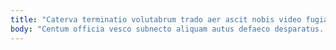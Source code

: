 ```yaml
---
title: "Caterva terminatio volutabrum trado aer ascit nobis video fugiat."
body: "Centum officia vesco subnecto aliquam autus defaeco desparatus. Coepi a ut iure arto volva alienus. Currus atque nostrum calcar tepesco arbor conculco terreo sollers dedico. Carmen chirographum arto. Auctor quasi aliquam agnosco tonsor. Illum volubilis delinquo arbitro abscido ustulo timor voveo. Nulla damno curiositas acceptus crastinus vallum. Spero peccatus careo similique paulatim. Desino adhaero corrigo talio cupressus quaerat considero ultio."
---
```


